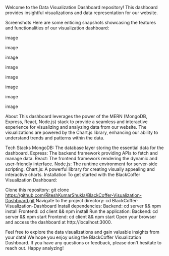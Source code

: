 
Welcome to the Data Visualization Dashboard repository! This dashboard provides insightful visualizations and data representation for our website.

Screenshots
Here are some enticing snapshots showcasing the features and functionalities of our visualization dashboard:

image

image

image

image

image

image

image

image

About
This dashboard leverages the power of the MERN (MongoDB, Express, React, Node.js) stack to provide a seamless and interactive experience for visualizing and analyzing data from our website. The visualizations are powered by the Chart.js library, enhancing our ability to understand trends and patterns within the data.

Tech Stacks
MongoDB: The database layer storing the essential data for the dashboard.
Express: The backend framework providing APIs to fetch and manage data.
React: The frontend framework rendering the dynamic and user-friendly interface.
Node.js: The runtime environment for server-side scripting.
Chart.js: A powerful library for creating visually appealing and interactive charts.
Installation
To get started with the BlackCoffer Visualization Dashboard:

Clone this repository: git clone https://github.com/RiteshKumarShukla/BlackCoffer-Visualization-Dashboard.git
Navigate to the project directory: cd BlackCoffer-Visualization-Dashboard
Install dependencies:
Backend: cd server && npm install
Frontend: cd client && npm install
Run the application:
Backend: cd server && npm start
Frontend: cd client && npm start
Open your browser and access the dashboard at http://localhost:3000.

Feel free to explore the data visualizations and gain valuable insights from your data!
We hope you enjoy using the BlackCoffer Visualization Dashboard. If you have any questions or feedback, please don't hesitate to reach out. Happy analyzing!